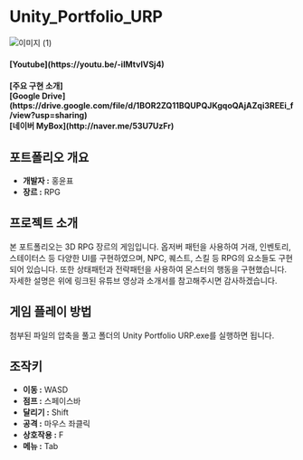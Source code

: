 # Unity_Portfolio_URP
![이미지 (1)](https://github.com/yunpu1004/Unity_Portfolio_URP/assets/53960432/fbe0aa72-f28f-497e-a5f5-8a0512d16ff1)

<h4 align="left"><b>[Youtube](https://youtu.be/-iIMtvlVSj4)</b></h1> 
<h4 align="left"><b>[주요 구현 소개]<br>[Google Drive](https://drive.google.com/file/d/1BOR2ZQ11BQUPQJKgqoQAjAZqi3REEi_f/view?usp=sharing)<br>[네이버 MyBox](http://naver.me/53U7UzFr)</b></h1> 

## 포트폴리오 개요
- **개발자 :** 홍윤표
- **장르 :** RPG

## 프로젝트 소개
본 포트폴리오는 3D RPG 장르의 게임입니다. 옵저버 패턴을 사용하여 거래, 인벤토리, 스테이터스 등 다양한 UI를 구현하였으며, NPC, 퀘스트, 스킬 등 RPG의 요소들도 구현되어 있습니다. 또한 상태패턴과 전략패턴을 사용하여 몬스터의 행동을 구현했습니다. 자세한 설명은 위에 링크된 유튜브 영상과 소개서를 참고해주시면 감사하겠습니다.   

## 게임 플레이 방법 
첨부된 파일의 압축을 풀고 폴더의 Unity Portfolio URP.exe를 실행하면 됩니다.

## 조작키
- **이동 :** WASD
- **점프 :** 스페이스바
- **달리기 :** Shift
- **공격 :** 마우스 좌클릭
- **상호작용 :** F
- **메뉴 :** Tab
